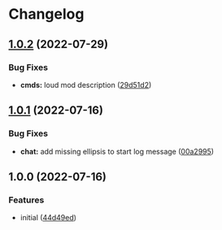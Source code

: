 # Changelog

## [1.0.2](https://github.com/axieum/minecord-rp-test/compare/v1.0.1...v1.0.2) (2022-07-29)


### Bug Fixes

* **cmds:** loud mod description ([29d51d2](https://github.com/axieum/minecord-rp-test/commit/29d51d291e299f25922e93f618b4e62efbdf67b2))

## [1.0.1](https://github.com/axieum/minecord-rp-test/compare/v1.0.0...v1.0.1) (2022-07-16)


### Bug Fixes

* **chat:** add missing ellipsis to start log message ([00a2995](https://github.com/axieum/minecord-rp-test/commit/00a299552dcee16479b987043beadbf846097126))

## 1.0.0 (2022-07-16)


### Features

* initial ([44d49ed](https://github.com/axieum/minecord-rp-test/commit/44d49ed31507b2bfa5ccd8ffab5e3f65ddd67eb4))
